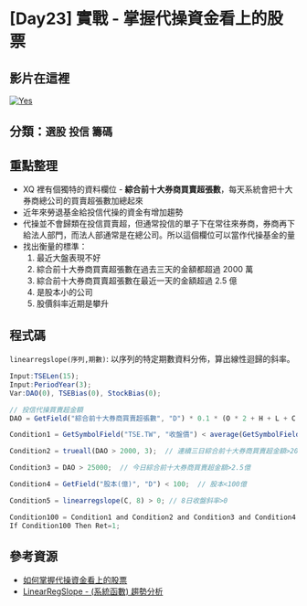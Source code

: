 # [Day23] 實戰 - 掌握代操資金看上的股票

## 影片在這裡

[![Yes](https://img.youtube.com/vi/SJwWoCZMlb8/0.jpg)](https://www.youtube.com/watch?v=SJwWoCZMlb8)

## 分類：`選股` `投信` `籌碼`

## 重點整理

- XQ 裡有個獨特的資料欄位 - **綜合前十大券商買賣超張數**，每天系統會把十大券商總公司的買賣超張數加總起來
- 近年來勞退基金給投信代操的資金有增加趨勢
- 代操並不會歸類在投信買賣超，但通常投信的單子下在常往來券商，券商再下給法人部門，而法人部通常是在總公司。所以這個欄位可以當作代操基金的量
- 找出衡量的標準：
  1. 最近大盤表現不好
  2. 綜合前十大券商買賣超張數在過去三天的金額都超過 2000 萬
  3. 綜合前十大券商買賣超張數在最近一天的金額超過 2.5 億
  4. 是股本小的公司
  5. 股價斜率近期是攀升

## 程式碼

`linearregslope(序列,期數)`: 以序列的特定期數資料分佈，算出線性迴歸的斜率。

```javascript
Input:TSELen(15);
Input:PeriodYear(3);
Var:DAO(0), TSEBias(0), StockBias(0);

// 投信代操買賣超金額
DAO = GetField("綜合前十大券商買賣超張數", "D") * 0.1 * (O * 2 + H + L + C * 2) / 6;

Condition1 = GetSymbolField("TSE.TW", "收盤價") < average(GetSymbolField("TSE.TW", "收盤價"), TSELen) ;  // 加權指數於15日均線下方

Condition2 = trueall(DAO > 2000, 3);  // 連續三日綜合前十大券商買賣超金額>2000萬

Condition3 = DAO > 25000;  // 今日綜合前十大券商買賣超金額>2.5億

Condition4 = GetField("股本(億)", "D") < 100;  // 股本<100億

Condition5 = linearregslope(C, 8) > 0; // 8日收盤斜率>0

Condition100 = Condition1 and Condition2 and Condition3 and Condition4 and Condition5;
If Condition100 Then Ret=1;
```

## 參考資源

- [如何掌握代操資金看上的股票](http://www.xq.com.tw/videoteach//videoteach/%e5%a6%82%e4%bd%95%e6%8e%8c%e6%8f%a1%e4%bb%a3%e6%93%8d%e8%b3%87%e9%87%91%e7%9c%8b%e4%b8%8a%e7%9a%84%e8%82%a1%e7%a5%a8/)
- [LinearRegSlope - (系統函數) 趨勢分析](https://xshelp.xq.com.tw/XSHelp/?HelpName=LinearRegSlope&group=TRENDFUNC)
